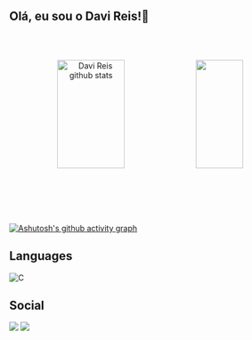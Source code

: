## Olá, eu sou o Davi Reis!👋

<br></br>

<div align="center">  
  <img width="49%" height="195px" src="https://github-readme-stats.vercel.app/api?username=Reisdrj&show_icons=true&count_private=true&hide_border=true&title_color=00BFFF&icon_color=87CEFA&text_color=c9d1d9&bg_color=0d1117" alt="Davi Reis github stats" /> 
  <img width="41%" height="195px" src="https://github-readme-stats.vercel.app/api/top-langs/?username=Reisdrj&layout=compact&langs_count=8&hide_border=true&title_color=00BFFF&text_color=00BFFF&bg_color=0d1117" />
</div>


<br></br>
<br></br>
 

[![Ashutosh's github activity graph](https://activity-graph.herokuapp.com/graph?username=Reisdrj&bg_color=0d1117&color=00BFFF&line=1E90FF&point=00BFFF&area=true&hide_border=true)](https://github.com/ashutosh00710/github-readme-activity-graph)


 
 ## Languages
 
![C](https://img.shields.io/badge/C-%230077B5?style=for-the-badge&logo=java&logoColor=white)
  
## Social
  
<div>
  <a href="https://instagram.com/davi_dos_reis" target="_blank"><img src="https://img.shields.io/badge/@davi_dos_reis-E4405F?style=for-the-badge&logo=instagram&logoColor=white" target="_blank"></a> 
  <a href="https://twitter.com/Davi_Reis03" target="_blank"><img src="https://img.shields.io/badge/@Davi_Reis03-1DA1F2?style=for-the-badge&logo=twitter&logoColor=white" target ="_blank"><a/>
</div>
